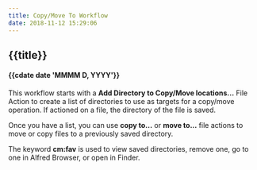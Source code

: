 ```yaml
---
title: Copy/Move To Workflow
date: 2018-11-12 15:29:06
---
```

## {{title}}
#### {{cdate date 'MMMM D, YYYY'}}


This workflow starts with a **Add Directory to Copy/Move locations...** File Action to create a list of directories to use as targets for a copy/move operation. If actioned on a file, the directory of the file is saved.

Once you have a list, you can use **copy to...** or **move to...** file actions to move or copy files to a previously saved directory.

The keyword **cm:fav** is used to view saved directories, remove one, go to one in Alfred Browser, or open in Finder.

